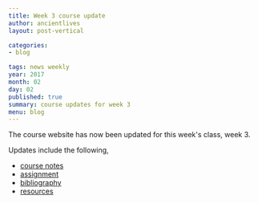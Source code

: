 ```yaml
---
title: Week 3 course update
author: ancientlives
layout: post-vertical

categories:
- blog

tags: news weekly
year: 2017
month: 02
day: 02
published: true
summary: course updates for week 3
menu: blog
---
```


The course website has now been updated for this week's class, week 3.

Updates include the following,

* [course notes](/notes)
* [assignment](/assignments)
* [bibliography](/bibliography)
* [resources](/links)
